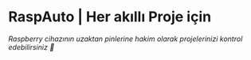 # RaspAuto | Her akıllı Proje için

_Raspberry cihazının uzaktan pinlerine hakim olarak projelerinizi kontrol edebilirsiniz :construction_worker:_ 

